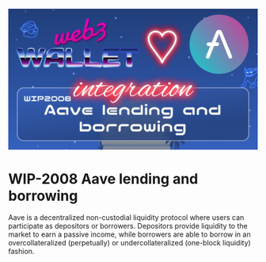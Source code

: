 [_metadata_:at_account]:- "@AaveAave"
![image](../v2/images/2008.png)

# WIP-2008 Aave lending and borrowing

Aave is a decentralized non-custodial liquidity protocol where users can participate as depositors or borrowers. Depositors provide liquidity to the market to earn a passive income, while borrowers are able to borrow in an overcollateralized (perpetually) or undercollateralized (one-block liquidity) fashion.
